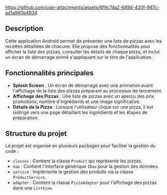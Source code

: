 https://github.com/user-attachments/assets/6f9c7da2-6894-420f-987c-ad1a960b4934

## Description
Cette application Android permet de présenter une liste de pizzas avec les recettes détaillées de chacune. Elle propose des fonctionnalités pour afficher la liste des pizzas, consulter les détails de chaque pizza, et inclut un écran de démarrage animé s'appliquant sur le titre de l'application.

## Fonctionnalités principales
- **Splash Screen** : Un écran de démarrage avec une animation avant l'affichage de la liste des pizzas préparant au processus de lancement.
- **Affichage des Pizzas** : Une liste de pizzas avec un aperçu des prix, promotions, nombre d'ingrédients et une image significative.
- **Détails de la Pizza** : Lorsque l'utilisateur clique sur une pizza, il est redirigé vers une page détaillant les ingrédients et les étapes de préparation.


## Structure du projet
Le projet est organisé en plusieurs packages pour faciliter la gestion du code :
- `classes` : Contient la classe `Produit` qui représente les pizzas.
- `dao` : Contient l'interface générique `IDao` pour la gestion des données.
- `service` : Implémente la gestion des produits via la classe `ProduitService`.
- `adapter` : Contient la classe `PizzaAdapter` pour l'affichage des pizzas dans une `ListView`.
